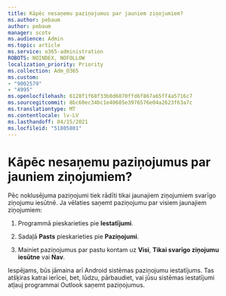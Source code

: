 ```yaml
---
title: Kāpēc nesaņemu paziņojumus par jauniem ziņojumiem?
ms.author: pebaum
author: pebaum
manager: scotv
ms.audience: Admin
ms.topic: article
ms.service: o365-administration
ROBOTS: NOINDEX, NOFOLLOW
localization_priority: Priority
ms.collection: Adm_O365
ms.custom:
- "9002579"
- "4995"
ms.openlocfilehash: 6128f1f68f33b0d6070ffd6f867a65ff4a5716c7
ms.sourcegitcommit: 8bc60ec34bc1e40685e3976576e04a2623f63a7c
ms.translationtype: MT
ms.contentlocale: lv-LV
ms.lasthandoff: 04/15/2021
ms.locfileid: "51805801"
---
```

# <a name="why-dont-i-get-new-message-notifications"></a>Kāpēc nesaņemu paziņojumus par jauniem ziņojumiem?

Pēc noklusējuma paziņojumi tiek rādīti tikai jaunajiem ziņojumiem svarīgo ziņojumu iesūtnē. Ja vēlaties saņemt paziņojumu par visiem jaunajiem ziņojumiem:

1. Programmā pieskarieties pie **Iestatījumi**.

2. Sadaļā **Pasts** pieskarieties pie **Paziņojumi**.

3. Mainiet paziņojumus par pastu kontam uz **Visi**, **Tikai svarīgo ziņojumu iesūtne** vai **Nav**.

Iespējams, būs jāmaina arī Android sistēmas paziņojumu iestatījums. Tas atšķiras katrai ierīcei, bet, lūdzu, pārbaudiet, vai jūsu sistēmas iestatījumi atļauj programmai Outlook saņemt paziņojumus.
